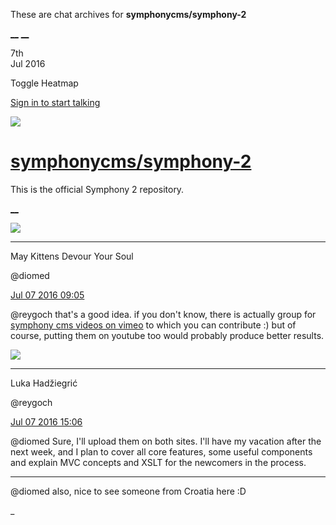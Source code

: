 These are chat archives for **symphonycms/symphony-2**

[__](/symphonycms/symphony-2/archives/2016/07/08)
[__](/symphonycms/symphony-2/archives/2016/07/06)

7th  
Jul 2016

Toggle Heatmap

[Sign in to start talking](/login?action=login&button=archive-login)

![](https://avatars-02.gitter.im/group/iv/3/57542c45c43b8c601977197e?s=48)

#  [symphonycms/symphony-2](/symphonycms/symphony-2)

This is the official Symphony 2 repository.

[ __ ](/orgs/symphonycms/rooms "More symphonycms rooms" )

![](https://avatars1.githubusercontent.com/u/72777?v=3&s=30)

__ __

May Kittens Devour Your Soul

@diomed

[Jul 07 2016
09:05](https://gitter.im/symphonycms/symphony-2?at=577e1b4cbdafd19107240636 ""
)

@reygoch that's a good idea. if you don't know, there is actually group for
[symphony cms videos on vimeo](https://vimeo.com/groups/symphonycms/videos) to
which you can contribute :) but of course, putting them on youtube too would
probably produce better results.

![](https://avatars2.githubusercontent.com/u/8524934?v=3&s=30)

__ __

Luka Hadžiegrić

@reygoch

[Jul 07 2016
15:06](https://gitter.im/symphonycms/symphony-2?at=577e700359cfbd4c5e3d487f ""
)

@diomed Sure, I'll upload them on both sites. I'll have my vacation after the
next week, and I plan to cover all core features, some useful components and
explain MVC concepts and XSLT for the newcomers in the process.

__ __

@diomed also, nice to see someone from Croatia here :D

_

